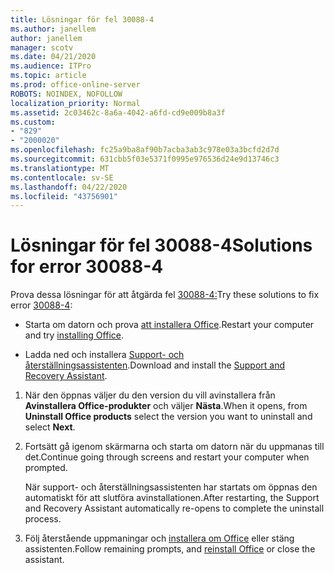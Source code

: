 ```yaml
---
title: Lösningar för fel 30088-4
ms.author: janellem
author: janellem
manager: scotv
ms.date: 04/21/2020
ms.audience: ITPro
ms.topic: article
ms.prod: office-online-server
ROBOTS: NOINDEX, NOFOLLOW
localization_priority: Normal
ms.assetid: 2c03462c-8a6a-4042-a6fd-cd9e009b8a3f
ms.custom:
- "829"
- "2000020"
ms.openlocfilehash: fc25a9ba8af90b7acba3ab3c978e03a3bcfd2d7d
ms.sourcegitcommit: 631cbb5f03e5371f0995e976536d24e9d13746c3
ms.translationtype: MT
ms.contentlocale: sv-SE
ms.lasthandoff: 04/22/2020
ms.locfileid: "43756901"
---
```

# <a name="solutions-for-error-30088-4"></a><span data-ttu-id="4e394-102">Lösningar för fel 30088-4</span><span class="sxs-lookup"><span data-stu-id="4e394-102">Solutions for error 30088-4</span></span>

<span data-ttu-id="4e394-103">Prova dessa lösningar för att åtgärda fel [30088-4:](https://support.office.com/article/d5df89a9-0507-4b4c-92f9-22f457e630aa?wt.mc_id=Alchemy_ClientDIA)</span><span class="sxs-lookup"><span data-stu-id="4e394-103">Try these solutions to fix error [30088-4](https://support.office.com/article/d5df89a9-0507-4b4c-92f9-22f457e630aa?wt.mc_id=Alchemy_ClientDIA):</span></span>
  
- <span data-ttu-id="4e394-104">Starta om datorn och prova [att installera Office](https://portal.office.com/OLS/MySoftware.aspx).</span><span class="sxs-lookup"><span data-stu-id="4e394-104">Restart your computer and try [installing Office](https://portal.office.com/OLS/MySoftware.aspx).</span></span>

- <span data-ttu-id="4e394-105">Ladda ned och installera [Support- och återställningsassistenten](https://aka.ms/SARA-OfficeUninstall-Alchemy).</span><span class="sxs-lookup"><span data-stu-id="4e394-105">Download and install the [Support and Recovery Assistant](https://aka.ms/SARA-OfficeUninstall-Alchemy).</span></span>

1. <span data-ttu-id="4e394-106">När den öppnas väljer du den version du vill avinstallera från **Avinstallera Office-produkter** och väljer **Nästa**.</span><span class="sxs-lookup"><span data-stu-id="4e394-106">When it opens, from **Uninstall Office products** select the version you want to uninstall and select **Next**.</span></span>

2. <span data-ttu-id="4e394-107">Fortsätt gå igenom skärmarna och starta om datorn när du uppmanas till det.</span><span class="sxs-lookup"><span data-stu-id="4e394-107">Continue going through screens and restart your computer when prompted.</span></span>

    <span data-ttu-id="4e394-108">När support- och återställningsassistenten har startats om öppnas den automatiskt för att slutföra avinstallationen.</span><span class="sxs-lookup"><span data-stu-id="4e394-108">After restarting, the Support and Recovery Assistant automatically re-opens to complete the uninstall process.</span></span>

3. <span data-ttu-id="4e394-109">Följ återstående uppmaningar och [installera om Office](https://portal.office.com/OLS/MySoftware.aspx) eller stäng assistenten.</span><span class="sxs-lookup"><span data-stu-id="4e394-109">Follow remaining prompts, and [reinstall Office](https://portal.office.com/OLS/MySoftware.aspx) or close the assistant.</span></span>
